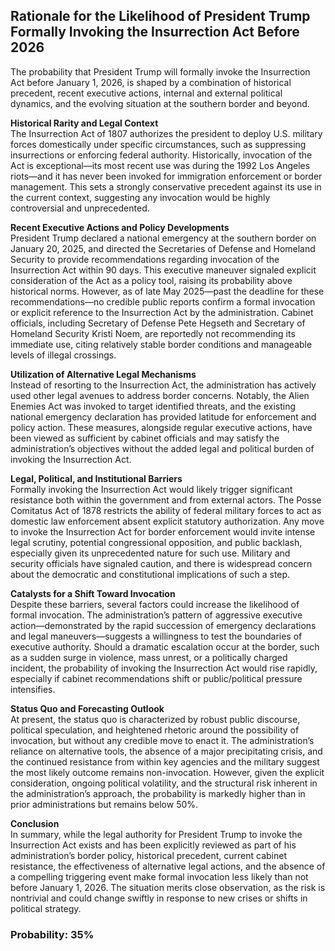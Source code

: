 ## Rationale for the Likelihood of President Trump Formally Invoking the Insurrection Act Before 2026

The probability that President Trump will formally invoke the Insurrection Act before January 1, 2026, is shaped by a combination of historical precedent, recent executive actions, internal and external political dynamics, and the evolving situation at the southern border and beyond.

**Historical Rarity and Legal Context**  
The Insurrection Act of 1807 authorizes the president to deploy U.S. military forces domestically under specific circumstances, such as suppressing insurrections or enforcing federal authority. Historically, invocation of the Act is exceptional—its most recent use was during the 1992 Los Angeles riots—and it has never been invoked for immigration enforcement or border management. This sets a strongly conservative precedent against its use in the current context, suggesting any invocation would be highly controversial and unprecedented.

**Recent Executive Actions and Policy Developments**  
President Trump declared a national emergency at the southern border on January 20, 2025, and directed the Secretaries of Defense and Homeland Security to provide recommendations regarding invocation of the Insurrection Act within 90 days. This executive maneuver signaled explicit consideration of the Act as a policy tool, raising its probability above historical norms. However, as of late May 2025—past the deadline for these recommendations—no credible public reports confirm a formal invocation or explicit reference to the Insurrection Act by the administration. Cabinet officials, including Secretary of Defense Pete Hegseth and Secretary of Homeland Security Kristi Noem, are reportedly not recommending its immediate use, citing relatively stable border conditions and manageable levels of illegal crossings.

**Utilization of Alternative Legal Mechanisms**  
Instead of resorting to the Insurrection Act, the administration has actively used other legal avenues to address border concerns. Notably, the Alien Enemies Act was invoked to target identified threats, and the existing national emergency declaration has provided latitude for enforcement and policy action. These measures, alongside regular executive actions, have been viewed as sufficient by cabinet officials and may satisfy the administration’s objectives without the added legal and political burden of invoking the Insurrection Act.

**Legal, Political, and Institutional Barriers**  
Formally invoking the Insurrection Act would likely trigger significant resistance both within the government and from external actors. The Posse Comitatus Act of 1878 restricts the ability of federal military forces to act as domestic law enforcement absent explicit statutory authorization. Any move to invoke the Insurrection Act for border enforcement would invite intense legal scrutiny, potential congressional opposition, and public backlash, especially given its unprecedented nature for such use. Military and security officials have signaled caution, and there is widespread concern about the democratic and constitutional implications of such a step.

**Catalysts for a Shift Toward Invocation**  
Despite these barriers, several factors could increase the likelihood of formal invocation. The administration’s pattern of aggressive executive action—demonstrated by the rapid succession of emergency declarations and legal maneuvers—suggests a willingness to test the boundaries of executive authority. Should a dramatic escalation occur at the border, such as a sudden surge in violence, mass unrest, or a politically charged incident, the probability of invoking the Insurrection Act would rise rapidly, especially if cabinet recommendations shift or public/political pressure intensifies.

**Status Quo and Forecasting Outlook**  
At present, the status quo is characterized by robust public discourse, political speculation, and heightened rhetoric around the possibility of invocation, but without any credible move to enact it. The administration’s reliance on alternative tools, the absence of a major precipitating crisis, and the continued resistance from within key agencies and the military suggest the most likely outcome remains non-invocation. However, given the explicit consideration, ongoing political volatility, and the structural risk inherent in the administration’s approach, the probability is markedly higher than in prior administrations but remains below 50%.

**Conclusion**  
In summary, while the legal authority for President Trump to invoke the Insurrection Act exists and has been explicitly reviewed as part of his administration’s border policy, historical precedent, current cabinet resistance, the effectiveness of alternative legal actions, and the absence of a compelling triggering event make formal invocation less likely than not before January 1, 2026. The situation merits close observation, as the risk is nontrivial and could change swiftly in response to new crises or shifts in political strategy.

### Probability: 35%